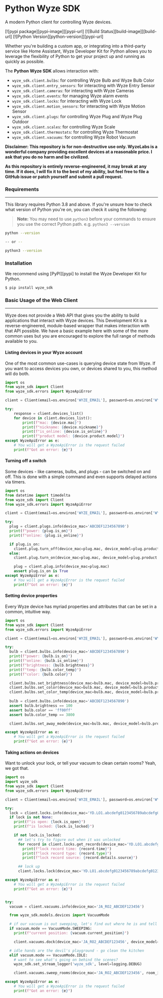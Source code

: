 # Python Wyze SDK
A modern Python client for controlling Wyze devices.

[![pypi package][pypi-image]][pypi-url]
[![Build Status][build-image]][build-url]
[![Python Version][python-version]][pypi-url]

Whether you're building a custom app, or integrating into a third-party service like Home Assistant, Wyze Developer Kit for Python allows you to leverage the flexibility of Python to get your project up and running as quickly as possible.

The **Python Wyze SDK** allows interaction with:

- `wyze_sdk.client.bulbs`: for controlling Wyze Bulb and Wyze Bulb Color
- `wyze_sdk.client.entry_sensors`: for interacting with Wyze Entry Sensor
- `wyze_sdk.client.cameras`: for interacting with Wyze Cameras
- `wyze_sdk.client.events`: for managing Wyze alarm events
- `wyze_sdk.client.locks`: for interacting with Wyze Lock
- `wyze_sdk.client.motion_sensors`: for interacting with Wyze Motion Sensor
- `wyze_sdk.client.plugs`: for controlling Wyze Plug and Wyze Plug Outdoor
- `wyze_sdk.client.scales`: for controlling Wyze Scale
- `wyze_sdk.client.thermostats`: for controlling Wyze Thermostat
- `wyze_sdk.client.vacuums`: for controlling Wyze Robot Vacuum

**Disclaimer: This repository is for non-destructive use only. WyzeLabs is a wonderful company providing excellent devices at a reasonable price. I ask that you do no harm and be civilized.**

**As this repository is entirely reverse-engineered, it may break at any time. If it does, I will fix it to the best of my ability, but feel free to file a GitHub issue or patch yourself and submit a pull request.**

### Requirements

---

This library requires Python 3.8 and above. If you're unsure how to check what version of Python you're on, you can check it using the following:

> **Note:** You may need to use `python3` before your commands to ensure you use the correct Python path. e.g. `python3 --version`

```bash
python --version

-- or --

python3 --version
```

### Installation

We recommend using [PyPI][pypi] to install the Wyze Developer Kit for Python.

```bash
$ pip install wyze_sdk
```

### Basic Usage of the Web Client

---

Wyze does not provide a Web API that gives you the ability to build applications that interact with Wyze devices. This Development Kit is a reverse-engineered, module-based wrapper that makes interaction with that API possible. We have a basic example here with some of the more common uses but you are encouraged to explore the full range of methods available to you.

#### Listing devices in your Wyze account

One of the most common use-cases is querying device state from Wyze. If you want to access devices you own, or devices shared to you, this method will do both.

```python
import os
from wyze_sdk import Client
from wyze_sdk.errors import WyzeApiError

client = Client(email=os.environ['WYZE_EMAIL'], password=os.environ['WYZE_PASSWORD'])

try:
    response = client.devices_list()
    for device in client.devices_list():
        print(f"mac: {device.mac}")
        print(f"nickname: {device.nickname}")
        print(f"is_online: {device.is_online}")
        print(f"product model: {device.product.model}")
except WyzeApiError as e:
    # You will get a WyzeApiError is the request failed
    print(f"Got an error: {e}")
```

#### Turning off a switch

Some devices - like cameras, bulbs, and plugs - can be switched on and off. This is done with a simple command and even supports delayed actions via timers.

```python
import os
from datetime import timedelta
from wyze_sdk import Client
from wyze_sdk.errors import WyzeApiError

client = Client(email=os.environ['WYZE_EMAIL'], password=os.environ['WYZE_PASSWORD'])

try:
  plug = client.plugs.info(device_mac='ABCDEF1234567890')
  print(f"power: {plug.is_on}")
  print(f"online: {plug.is_online}")

  if plug.is_on:
    client.plug.turn_off(device_mac=plug.mac, device_model=plug.product.model, after=timedelta(hours=3))
  else:
    client.plug.turn_on(device_mac=plug.mac, device_model=plug.product.model)

    plug = client.plug.info(device_mac=plug.mac)
    assert plug.is_on is True
except WyzeApiError as e:
    # You will get a WyzeApiError is the request failed
    print(f"Got an error: {e}")
```

#### Setting device properties

Every Wyze device has myriad properties and attributes that can be set in a common, intuitive way.

```python
import os
from wyze_sdk import Client
from wyze_sdk.errors import WyzeApiError

client = Client(email=os.environ['WYZE_EMAIL'], password=os.environ['WYZE_PASSWORD'])

try:
  bulb = client.bulbs.info(device_mac='ABCDEF1234567890')
  print(f"power: {bulb.is_on}")
  print(f"online: {bulb.is_online}")
  print(f"brightness: {bulb.brightness}")
  print(f"temp: {bulb.color_temp}")
  print(f"color: {bulb.color}")

  client.bulbs.set_brightness(device_mac=bulb.mac, device_model=bulb.product.model, brightness=100)
  client.bulbs.set_color(device_mac=bulb.mac, device_model=bulb.product.model, color='ff00ff')
  client.bulbs.set_color_temp(device_mac=bulb.mac, device_model=bulb.product.model, color_temp=3800)
  
  bulb = client.bulbs.info(device_mac='ABCDEF1234567890')
  assert bulb.brightness == 100
  assert bulb.color == 'ff00ff'
  assert bulb.color_temp == 3800

  client.bulbs.set_away_mode(device_mac=bulb.mac, device_model=bulb.product.model, away_mode=True)

except WyzeApiError as e:
    # You will get a WyzeApiError is the request failed
    print(f"Got an error: {e}")
```

#### Taking actions on devices

Want to unlock your lock, or tell your vacuum to clean certain rooms? Yeah, we got that.

```python
import os
import wyze_sdk
from wyze_sdk import Client
from wyze_sdk.errors import WyzeApiError

client = Client(email=os.environ['WYZE_EMAIL'], password=os.environ['WYZE_PASSWORD'])

try:
  lock = client.locks.info(device_mac='YD.LO1.abcdefg0123456789abcdefg0123456789')
  if lock is not None:
    print(f"is open: {lock.is_open}")
    print(f"is locked: {lock.is_locked}")

    if not lock.is_locked:
      ## let's try to figure out when it was unlocked
      for record in client.locks.get_records(device_mac='YD.LO1.abcdefg0123456789abcdefg0123456789', since=datetime.now() - timedelta(hours=12)):
        print(f"lock record time: {record.time}")
        print(f"lock record type: {record.type}")
        print(f"lock record source: {record.details.source}")

      ## lock up
      client.locks.lock(device_mac='YD.LO1.abcdefg0123456789abcdefg0123456789')

except WyzeApiError as e:
    # You will get a WyzeApiError is the request failed
    print(f"Got an error: {e}")


try:
  vacuum = client.vacuums.info(device_mac='JA_RO2_ABCDEF123456')

  from wyze_sdk.models.devices import VacuumMode

  # if our vacuum is out sweeping, let's find out where he is and tell him to go home
  if vacuum.mode == VacuumMode.SWEEPING:
    print(f"current position: {vacuum.current_position}")

    client.vacuums.dock(device_mac='JA_RO2_ABCDEF123456', device_model=vacuum.product.model)

  # idle hands are the devil's playground - go clean the kitchen
  elif vacuum.mode == VacuumMode.IDLE:
    # want to see what's going on behind the scenes?
    wyze_sdk.set_stream_logger('wyze_sdk', level=logging.DEBUG)

    client.vacuums.sweep_rooms(device_mac='JA_RO2_ABCDEF123456', room_ids=[room.id for room in vacuum.current_map.rooms if room.name == 'Kitchen'])

except WyzeApiError as e:
    # You will get a WyzeApiError is the request failed
    print(f"Got an error: {e}")
```